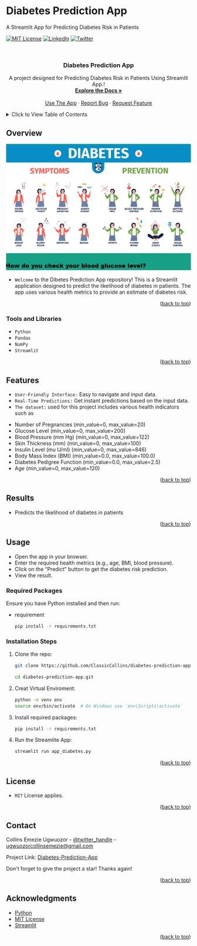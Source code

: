 # Diabetes Prediction App
A Streamlit App for Predicting Diabetes Risk in Patients
<!-- Improved compatibility of back to top link: See: https://github.com/ClassicCollins/diabetes-prediction-app/back2top -->
<a id="readme-top"></a>
<!--
*** Thanks for checking out diabetes-prediction-app project. 
*** Thanks for checking out my project!
-->



<!-- PROJECT SHIELDS -->
<!--
*** I'm using markdown "reference style" links for readability.
*** Reference links are enclosed in brackets [ ] instead of parentheses ( ).
*** See the bottom of this document for the declaration of the reference variables
*** for stars-url, forks-url, etc.
*** https://www.markdownguide.org/basic-syntax/#reference-style-links 
-->
[![MIT License][license-shield]][license-url]
[![LinkedIn][linkedin-shield]][linkedin-url]
[![Twitter][twitter-shield]][twitter-url]

<!-- PROJECT LOGO -->
<br />
<div align="center">
  
  </a>

<h3 align="center">Diabetes Prediction App</h3>

  <p align="center">
    A project designed for Predicting Diabetes Risk in Patients Using Streamlit App.!
    <br />
    <a href="https://github.com/ClassicCollins/diabetes-prediction-app"><strong>Explore the Docs »</strong></a>
    <br />
    <br />
    <a href="https://collins-diabetes-prediction.streamlit.app/">Use The App</a>
    ·
    <a href="https://github.com/ClassicCollins/heart-disease-prediction/blob/classic/.github/ISSUE_TEMPLATE/bug-report---.md">Report Bug</a>
    ·
    <a href="https://github.com/ClassicCollins/heart-disease-prediction/blob/classic/.github/ISSUE_TEMPLATE/feature-request-form---.md">Request Feature</a>
  </p>
</div>


<!-- TABLE OF CONTENTS -->
<details>
  <summary>Click to View Table of Contents</summary>
  <ol>
    <li>
      <a href="#overview">Overview</a>
      <ul>
        <li><a href="#project-Goal">Project Goal</a></li>
        <li><a href="#tools-and-libraries">Tools and Libraries</a></li>
        <li><a href="#features">Features</a></li>
        <li><a href="#results">Results</a></li>
      </ul>
    </li>
    <li>
      <a href="#usage">Usage</a>
      <ul>
        <li><a href="#Required-Packages">Required Packages</a></li>
        <li><a href="#installation-steps">Installation Steps</a></li>
      </ul>
    </li>
    <li><a href="#license">License</a></li>
    <li><a href="#contact">Contact</a></li>
    <li><a href="#acknowledgments">Acknowledgments</a></li>
  </ol>
</details>



<!-- ABOUT THE PROJECT -->
## Overview

[![Product Name Screen Shot][product-screenshot]](https://collins-diabetes-prediction.streamlit.app)

* `Welcome` to the Dibetes Prediction App repository! This is a Streamlit application designed to predict the likelihood of diabetes in patients. The app uses various health metrics to provide an estimate of diabetes risk.

<p align="right">(<a href="#readme-top">back to top</a>)</p>


### Tools and Libraries

* `Python`
* `Pandas`
* `NumPy`
* `Streamlit`

<p align="right">(<a href="#readme-top">back to top</a>)</p>

<!-- FEATURES -->
## Features
* `User-Friendly Interface:` Easy to navigate and input data.
* `Real-Time Predictions:` Get instant predictions based on the input data.
* `The dataset:` used for this project includes various health indicators such as
- Number of Pregnancies      (min_value=0, max_value=20)     
- Glucose Level              (min_value=0, max_value=200)
- Blood Pressure (mm Hg)     (min_value=0, max_value=122)
- Skin Thickness (mm)        (min_value=0, max_value=100)
- Insulin Level (mu U/ml)    (min_value=0, max_value=846)
- Body Mass Index (BMI)      (min_value=0.0, max_value=100.0)
- Diabetes Pedigree Function (min_value=0.0, max_value=2.5)
- Age                        (min_value=0, max_value=120)


<p align="right">(<a href="#readme-top">back to top</a>)</p>

<!-- RESULTS -->
## Results
* Predicts the likelihood of diabetes in patients
  
<p align="right">(<a href="#readme-top">back to top</a>)</p>

<!-- GETTING STARTED -->
## Usage

* Open the app in your browser.
* Enter the required health metrics (e.g., age, BMI, blood pressure).
* Click on the “Predict” button to get the diabetes risk prediction.
* View the result.

### Required Packages

Ensure you have Python installed and then run:
* requirement
  ```sh
  pip install -r requirements.txt
  ```

### Installation Steps

1. Clone the repo:
   ```sh
   git clone https://github.com/ClassicCollins/diabetes-prediction-app.git
   ```
   ```sh
   cd diabetes-prediction-app.git
   ```
2. Creat Virtual Enviroment:  
   ```sh
   python -m venv env
   source env/bin/activate  # On Windows use `env\Scripts\activate`
   ``` 
3. Install required packages:
   ```sh
   pip install -r requirements.txt
   ```
4. Run the Streamlite App:
   ```sh
   streamlit run app_diabetes.py
   ```
   
<p align="right">(<a href="#readme-top">back to top</a>)</p>

<!-- LICENCE -->
## License
* `MIT` License applies.
  
<p align="right">(<a href="#readme-top">back to top</a>)</p>

<!-- CONTACT -->
## Contact

Collins Emezie Ugwuozor - [@twitter_handle](https://x.com/ClassicCollins2) - ugwuozorcollinsemezie@gmail.com

Project Link: [Diabetes-Prediction-App](https://www.datascienceportfol.io/collinsugwuozor/projects/5)

Don't forget to give the project a star! Thanks again!

<p align="right">(<a href="#readme-top">back to top</a>)</p>



<!-- ACKNOWLEDGMENTS -->
## Acknowledgments

* [Python](https://www.python.org)
* [MIT License](https://opensource.org/license/mit)
* [Streamlit](https://streamlit.io/)

<p align="right">(<a href="#readme-top">back to top</a>)</p>


<!-- MARKDOWN LINKS & IMAGES -->
<!-- https://www.markdownguide.org/basic-syntax/#reference-style-links -->
[twitter-shield]: https://img.shields.io/badge/-Twitter-black.svg?style=for-the-badge&logo=x&colorB=555
[twitter-url]: https://x.com/ClassicCollins2
[issues-shield]: https://img.shields.io/github/issues/ClassicCollins/heart-disease-prediction.svg?style=for-the-badge
[issues-url]: https://github.com/ClassicCollins/heart-disease-prediction/issues
[license-shield]: https://img.shields.io/github/license/ClassicCollins/diabetes-prediction-app.svg?style=for-the-badge
[license-url]: https://github.com/ClassicCollins/diabetes-prediction-app/blob/master/LICENSE
[linkedin-shield]: https://img.shields.io/badge/-LinkedIn-white.svg?style=for-the-badge&logo=linkedin&colorB=blue
[linkedin-url]: https://linkedin.com/in/collins-ugwuozor
[product-screenshot]: image/screenshot.png
